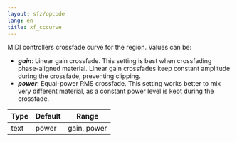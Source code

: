 ```yaml
---
layout: sfz/opcode
lang: en
title: xf_cccurve
---
```

MIDI controllers crossfade curve for the region. Values can be:

- ***gain***: Linear gain crossfade. This setting is best when crossfading
            phase-aligned material. Linear gain crossfades keep constant
            amplitude during the crossfade, preventing clipping.
- ***power***: Equal-power RMS crossfade. This setting works better to mix very
            different material, as a constant power level
            is kept during the crossfade.

| Type | Default | Range       |
| ---  | ---     | ---         |
| text | power   | gain, power |

